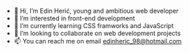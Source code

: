- 👋 Hi, I’m Edin Herić, young and ambitious web developer
- 👀 I’m interested in front-end development
- 🌱 I’m currently learning CSS framworks and JavaScript
- 💞️ I’m looking to collaborate on web development projects
- 📫 You can reach me on email edinheric_98@hotmail.com

<!---
hera-beast/hera-beast is a ✨ special ✨ repository because its `README.md` (this file) appears on your GitHub profile.
You can click the Preview link to take a look at your changes.
--->
